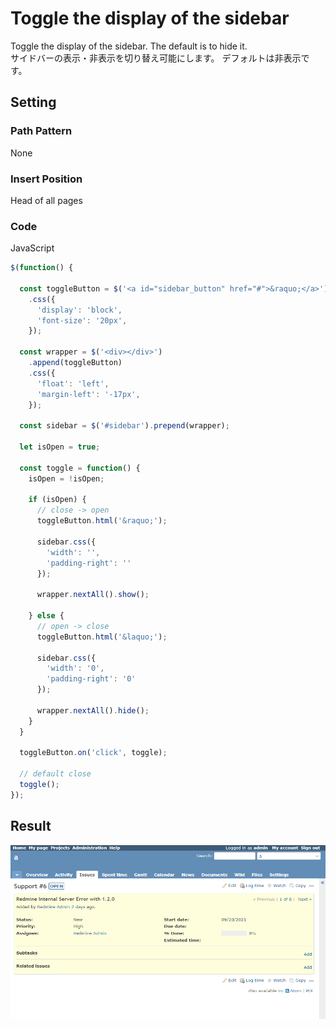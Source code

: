 # Toggle the display of the sidebar

Toggle the display of the sidebar.
The default is to hide it.  
サイドバーの表示・非表示を切り替え可能にします。
デフォルトは非表示です。

## Setting

### Path Pattern

None

### Insert Position

Head of all pages
<!-- 
Head of all pages
Bottom of issue form
Bottom of issue detail
Bottom of all pages
-->

### Code

JavaScript
<!--
JavaScript
CSS
HTML
-->

```javascript
$(function() {

  const toggleButton = $('<a id="sidebar_button" href="#">&raquo;</a>')
    .css({
      'display': 'block',
      'font-size': '20px',
    });

  const wrapper = $('<div></div>')
    .append(toggleButton)
    .css({
      'float': 'left',
      'margin-left': '-17px',
    });

  const sidebar = $('#sidebar').prepend(wrapper);

  let isOpen = true;

  const toggle = function() {
    isOpen = !isOpen;

    if (isOpen) {
      // close -> open
      toggleButton.html('&raquo;');

      sidebar.css({
        'width': '',
        'padding-right': ''
      });

      wrapper.nextAll().show();

    } else {
      // open -> close
      toggleButton.html('&laquo;');

      sidebar.css({
        'width': '0',
        'padding-right': '0'
      });

      wrapper.nextAll().hide();
    }
  }

  toggleButton.on('click', toggle);

  // default close
  toggle();
});
```

## Result

![result](./result.gif)

